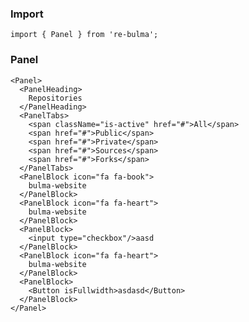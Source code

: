   ### Import
  
  `import { Panel } from 're-bulma';`
  
  ### Panel

    <Panel>
      <PanelHeading>
        Repositories
      </PanelHeading>
      <PanelTabs>
        <span className="is-active" href="#">All</span>
        <span href="#">Public</span>
        <span href="#">Private</span>
        <span href="#">Sources</span>
        <span href="#">Forks</span>
      </PanelTabs>
      <PanelBlock icon="fa fa-book">
        bulma-website
      </PanelBlock>
      <PanelBlock icon="fa fa-heart">
        bulma-website
      </PanelBlock>
      <PanelBlock>
        <input type="checkbox"/>aasd
      </PanelBlock>
      <PanelBlock icon="fa fa-heart">
        bulma-website
      </PanelBlock>
      <PanelBlock>
        <Button isFullwidth>asdasd</Button>
      </PanelBlock>
    </Panel>
